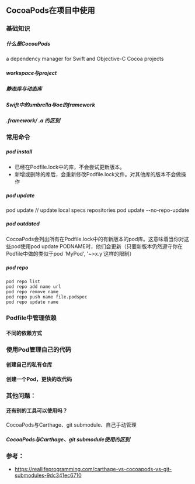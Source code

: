 
## CocoaPods在项目中使用

### 基础知识
##### 什么是CocoaPods
a dependency manager for Swift and Objective-C Cocoa projects

##### workspace与project

##### 静态库与动态库

##### Swift中的umbrella与oc的framework

##### .framework/ .a 的区别

### 常用命令

##### pod install
- 已经在Podfile.lock中的库，不会尝试更新版本。
- 新增或删除的库后，会重新修改Podfile.lock文件。对其他库的版本不会做操作

##### pod update

pod update // update local specs repositories
pod update --no-repo-update 

##### pod outdated
CocoaPods会列出所有在Podfile.lock中的有新版本的pod库。这意味着当你对这些pod使用pod update PODNAME时，他们会更新（只要新版本仍然遵守你在Podfile中做的类似于pod 'MyPod', '~>x.y'这样的限制）


##### pod repo

    pod repo list
    pod repo add name url
    pod repo remove name
    pod repo push name file.podspec
    pod repo update name


### Podfile中管理依赖



#### 不同的依赖方式



### 使用Pod管理自己的代码

#### 创建自己的私有仓库

#### 创建一个Pod，更快的改代码



### 其他问题：

#### 还有别的工具可以使用吗？
CocoaPods与Carthage、git submodule、自己手动管理

##### CocoaPods与Carthage、git submodule使用的区别



### 参考：

- https://reallifeprogramming.com/carthage-vs-cocoapods-vs-git-submodules-9dc341ec6710



